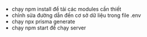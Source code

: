 - chạy npm install để tải các modules cần thiết
- chỉnh sửa đường dẫn đến cơ sở dữ liệu trong file .env
- chạy npx prisma generate
- chạy npm start để chạy server